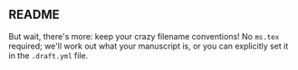 README
------

But wait, there's more: keep your crazy filename conventions! No `ms.tex` required; we'll work out what your manuscript is, or you can explicitly set it in the `.draft.yml` file.

